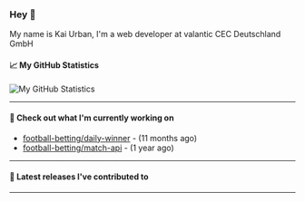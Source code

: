 ### Hey 👋

My name is Kai Urban, I'm a web developer at valantic CEC Deutschland GmbH

#### 📈 My GitHub Statistics

![My GitHub Statistics](https://github-readme-stats.vercel.app/api?username=Jegocz&show_icons=true&count_private=true&hide_title=true)

---

#### 👷 Check out what I'm currently working on

- [football-betting/daily-winner](https://github.com/football-betting/daily-winner) -  (11 months ago)
- [football-betting/match-api](https://github.com/football-betting/match-api) -  (1 year ago)

---

#### 🔭 Latest releases I've contributed to


---

